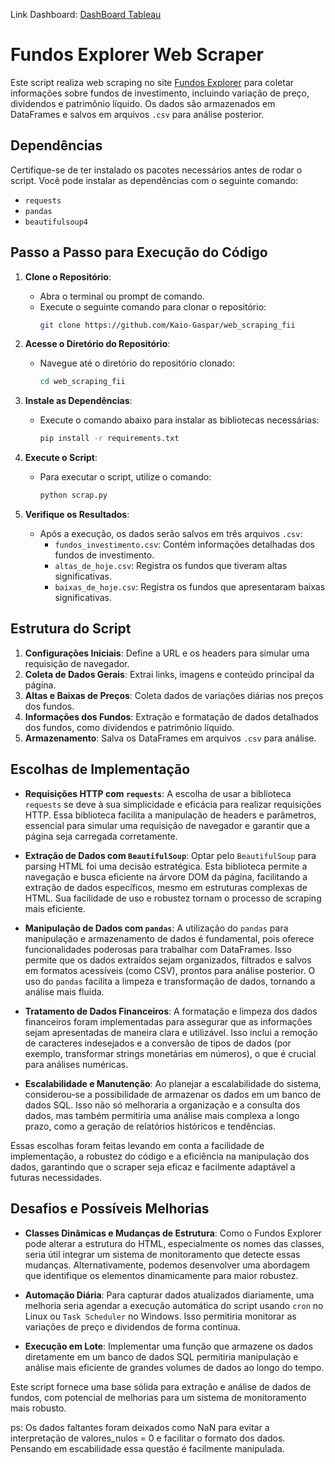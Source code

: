 Link Dashboard: [DashBoard Tableau](https://public.tableau.com/app/profile/kaio.de.medeiros.gaspar/viz/Livro2_17302512095860/Painel1?publish=yes)

# Fundos Explorer Web Scraper

Este script realiza web scraping no site [Fundos Explorer](https://www.fundsexplorer.com.br) para coletar informações sobre fundos de investimento, incluindo variação de preço, dividendos e patrimônio líquido. Os dados são armazenados em DataFrames e salvos em arquivos `.csv` para análise posterior.

## Dependências

Certifique-se de ter instalado os pacotes necessários antes de rodar o script. Você pode instalar as dependências com o seguinte comando:

- `requests`
- `pandas`
- `beautifulsoup4`

## Passo a Passo para Execução do Código

1. **Clone o Repositório**:
   - Abra o terminal ou prompt de comando.
   - Execute o seguinte comando para clonar o repositório:
     ```bash
     git clone https://github.com/Kaio-Gaspar/web_scraping_fii
     ```
   
2. **Acesse o Diretório do Repositório**:
   - Navegue até o diretório do repositório clonado:
     ```bash
     cd web_scraping_fii
     ```

3. **Instale as Dependências**:
   - Execute o comando abaixo para instalar as bibliotecas necessárias:
     ```bash
     pip install -r requirements.txt
     ```
   
4. **Execute o Script**:
   - Para executar o script, utilize o comando:
     ```bash
     python scrap.py
     ```

5. **Verifique os Resultados**:
   - Após a execução, os dados serão salvos em três arquivos `.csv`:
     - `fundos_investimento.csv`: Contém informações detalhadas dos fundos de investimento.
     - `altas_de_hoje.csv`: Registra os fundos que tiveram altas significativas.
     - `baixas_de_hoje.csv`: Registra os fundos que apresentaram baixas significativas.

## Estrutura do Script

1. **Configurações Iniciais**: Define a URL e os headers para simular uma requisição de navegador.
2. **Coleta de Dados Gerais**: Extrai links, imagens e conteúdo principal da página.
3. **Altas e Baixas de Preços**: Coleta dados de variações diárias nos preços dos fundos.
4. **Informações dos Fundos**: Extração e formatação de dados detalhados dos fundos, como dividendos e patrimônio líquido.
5. **Armazenamento**: Salva os DataFrames em arquivos `.csv` para análise.

## Escolhas de Implementação

- **Requisições HTTP com `requests`**: A escolha de usar a biblioteca `requests` se deve à sua simplicidade e eficácia para realizar requisições HTTP. Essa biblioteca facilita a manipulação de headers e parâmetros, essencial para simular uma requisição de navegador e garantir que a página seja carregada corretamente.

- **Extração de Dados com `BeautifulSoup`**: Optar pelo `BeautifulSoup` para parsing HTML foi uma decisão estratégica. Esta biblioteca permite a navegação e busca eficiente na árvore DOM da página, facilitando a extração de dados específicos, mesmo em estruturas complexas de HTML. Sua facilidade de uso e robustez tornam o processo de scraping mais eficiente.

- **Manipulação de Dados com `pandas`**: A utilização do `pandas` para manipulação e armazenamento de dados é fundamental, pois oferece funcionalidades poderosas para trabalhar com DataFrames. Isso permite que os dados extraídos sejam organizados, filtrados e salvos em formatos acessíveis (como CSV), prontos para análise posterior. O uso do `pandas` facilita a limpeza e transformação de dados, tornando a análise mais fluida.

- **Tratamento de Dados Financeiros**: A formatação e limpeza dos dados financeiros foram implementadas para assegurar que as informações sejam apresentadas de maneira clara e utilizável. Isso inclui a remoção de caracteres indesejados e a conversão de tipos de dados (por exemplo, transformar strings monetárias em números), o que é crucial para análises numéricas.

- **Escalabilidade e Manutenção**: Ao planejar a escalabilidade do sistema, considerou-se a possibilidade de armazenar os dados em um banco de dados SQL. Isso não só melhoraria a organização e a consulta dos dados, mas também permitiria uma análise mais complexa a longo prazo, como a geração de relatórios históricos e tendências.

Essas escolhas foram feitas levando em conta a facilidade de implementação, a robustez do código e a eficiência na manipulação dos dados, garantindo que o scraper seja eficaz e facilmente adaptável a futuras necessidades.

  
## Desafios e Possíveis Melhorias

- **Classes Dinâmicas e Mudanças de Estrutura**: Como o Fundos Explorer pode alterar a estrutura do HTML, especialmente os nomes das classes, seria útil integrar um sistema de monitoramento que detecte essas mudanças. Alternativamente, podemos desenvolver uma abordagem que identifique os elementos dinamicamente para maior robustez.

- **Automação Diária**: Para capturar dados atualizados diariamente, uma melhoria seria agendar a execução automática do script usando `cron` no Linux ou `Task Scheduler` no Windows. Isso permitiria monitorar as variações de preço e dividendos de forma contínua.

- **Execução em Lote**: Implementar uma função que armazene os dados diretamente em um banco de dados SQL permitiria manipulação e análise mais eficiente de grandes volumes de dados ao longo do tempo.

Este script fornece uma base sólida para extração e análise de dados de fundos, com potencial de melhorias para um sistema de monitoramento mais robusto.

ps: Os dados faltantes foram deixados como NaN para evitar a interpretação de valores_nulos = 0 e facilitar o formato dos dados. Pensando em escabilidade essa questão é facilmente manipulada.
